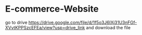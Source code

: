 # E-commerce-Website

go to drive https://drive.google.com/file/d/1f5o3J6IXj31U3nFGf-XVvtKPPSzcEFEa/view?usp=drive_link and download the file
